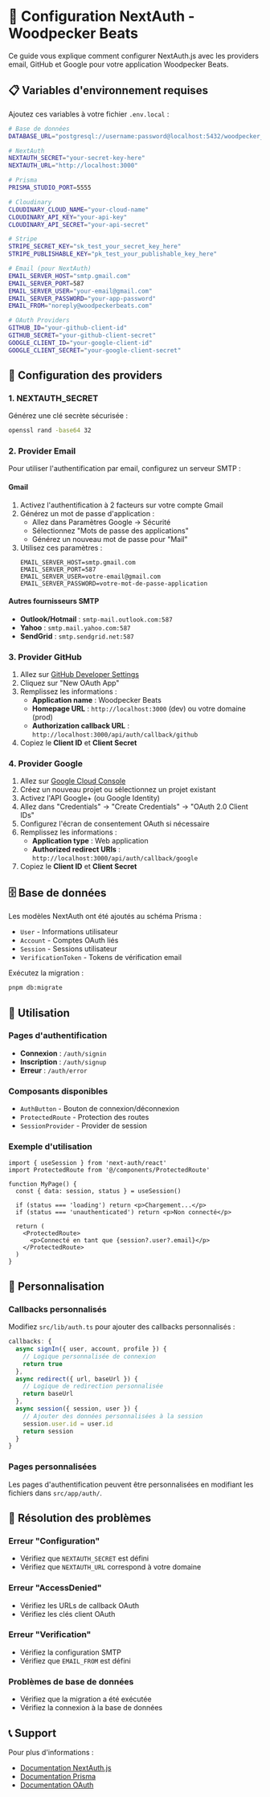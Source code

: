 # 🔐 Configuration NextAuth - Woodpecker Beats

Ce guide vous explique comment configurer NextAuth.js avec les providers email, GitHub et Google pour votre application Woodpecker Beats.

## 📋 Variables d'environnement requises

Ajoutez ces variables à votre fichier `.env.local` :

```bash
# Base de données
DATABASE_URL="postgresql://username:password@localhost:5432/woodpecker_beats"

# NextAuth
NEXTAUTH_SECRET="your-secret-key-here"
NEXTAUTH_URL="http://localhost:3000"

# Prisma
PRISMA_STUDIO_PORT=5555

# Cloudinary
CLOUDINARY_CLOUD_NAME="your-cloud-name"
CLOUDINARY_API_KEY="your-api-key"
CLOUDINARY_API_SECRET="your-api-secret"

# Stripe
STRIPE_SECRET_KEY="sk_test_your_secret_key_here"
STRIPE_PUBLISHABLE_KEY="pk_test_your_publishable_key_here"

# Email (pour NextAuth)
EMAIL_SERVER_HOST="smtp.gmail.com"
EMAIL_SERVER_PORT=587
EMAIL_SERVER_USER="your-email@gmail.com"
EMAIL_SERVER_PASSWORD="your-app-password"
EMAIL_FROM="noreply@woodpeckerbeats.com"

# OAuth Providers
GITHUB_ID="your-github-client-id"
GITHUB_SECRET="your-github-client-secret"
GOOGLE_CLIENT_ID="your-google-client-id"
GOOGLE_CLIENT_SECRET="your-google-client-secret"
```

## 🔑 Configuration des providers

### 1. NEXTAUTH_SECRET
Générez une clé secrète sécurisée :
```bash
openssl rand -base64 32
```

### 2. Provider Email
Pour utiliser l'authentification par email, configurez un serveur SMTP :

#### Gmail
1. Activez l'authentification à 2 facteurs sur votre compte Gmail
2. Générez un mot de passe d'application :
   - Allez dans Paramètres Google → Sécurité
   - Sélectionnez "Mots de passe des applications"
   - Générez un nouveau mot de passe pour "Mail"
3. Utilisez ces paramètres :
   ```
   EMAIL_SERVER_HOST=smtp.gmail.com
   EMAIL_SERVER_PORT=587
   EMAIL_SERVER_USER=votre-email@gmail.com
   EMAIL_SERVER_PASSWORD=votre-mot-de-passe-application
   ```

#### Autres fournisseurs SMTP
- **Outlook/Hotmail** : `smtp-mail.outlook.com:587`
- **Yahoo** : `smtp.mail.yahoo.com:587`
- **SendGrid** : `smtp.sendgrid.net:587`

### 3. Provider GitHub
1. Allez sur [GitHub Developer Settings](https://github.com/settings/developers)
2. Cliquez sur "New OAuth App"
3. Remplissez les informations :
   - **Application name** : Woodpecker Beats
   - **Homepage URL** : `http://localhost:3000` (dev) ou votre domaine (prod)
   - **Authorization callback URL** : `http://localhost:3000/api/auth/callback/github`
4. Copiez le **Client ID** et **Client Secret**

### 4. Provider Google
1. Allez sur [Google Cloud Console](https://console.cloud.google.com)
2. Créez un nouveau projet ou sélectionnez un projet existant
3. Activez l'API Google+ (ou Google Identity)
4. Allez dans "Credentials" → "Create Credentials" → "OAuth 2.0 Client IDs"
5. Configurez l'écran de consentement OAuth si nécessaire
6. Remplissez les informations :
   - **Application type** : Web application
   - **Authorized redirect URIs** : `http://localhost:3000/api/auth/callback/google`
7. Copiez le **Client ID** et **Client Secret**

## 🗄️ Base de données

Les modèles NextAuth ont été ajoutés au schéma Prisma :
- `User` - Informations utilisateur
- `Account` - Comptes OAuth liés
- `Session` - Sessions utilisateur
- `VerificationToken` - Tokens de vérification email

Exécutez la migration :
```bash
pnpm db:migrate
```

## 🚀 Utilisation

### Pages d'authentification
- **Connexion** : `/auth/signin`
- **Inscription** : `/auth/signup`
- **Erreur** : `/auth/error`

### Composants disponibles
- `AuthButton` - Bouton de connexion/déconnexion
- `ProtectedRoute` - Protection des routes
- `SessionProvider` - Provider de session

### Exemple d'utilisation
```tsx
import { useSession } from 'next-auth/react'
import ProtectedRoute from '@/components/ProtectedRoute'

function MyPage() {
  const { data: session, status } = useSession()

  if (status === 'loading') return <p>Chargement...</p>
  if (status === 'unauthenticated') return <p>Non connecté</p>

  return (
    <ProtectedRoute>
      <p>Connecté en tant que {session?.user?.email}</p>
    </ProtectedRoute>
  )
}
```

## 🔧 Personnalisation

### Callbacks personnalisés
Modifiez `src/lib/auth.ts` pour ajouter des callbacks personnalisés :

```typescript
callbacks: {
  async signIn({ user, account, profile }) {
    // Logique personnalisée de connexion
    return true
  },
  async redirect({ url, baseUrl }) {
    // Logique de redirection personnalisée
    return baseUrl
  },
  async session({ session, user }) {
    // Ajouter des données personnalisées à la session
    session.user.id = user.id
    return session
  }
}
```

### Pages personnalisées
Les pages d'authentification peuvent être personnalisées en modifiant les fichiers dans `src/app/auth/`.

## 🚨 Résolution des problèmes

### Erreur "Configuration"
- Vérifiez que `NEXTAUTH_SECRET` est défini
- Vérifiez que `NEXTAUTH_URL` correspond à votre domaine

### Erreur "AccessDenied"
- Vérifiez les URLs de callback OAuth
- Vérifiez les clés client OAuth

### Erreur "Verification"
- Vérifiez la configuration SMTP
- Vérifiez que `EMAIL_FROM` est défini

### Problèmes de base de données
- Vérifiez que la migration a été exécutée
- Vérifiez la connexion à la base de données

## 📞 Support

Pour plus d'informations :
- [Documentation NextAuth.js](https://next-auth.js.org)
- [Documentation Prisma](https://www.prisma.io/docs)
- [Documentation OAuth](https://oauth.net/2/)











